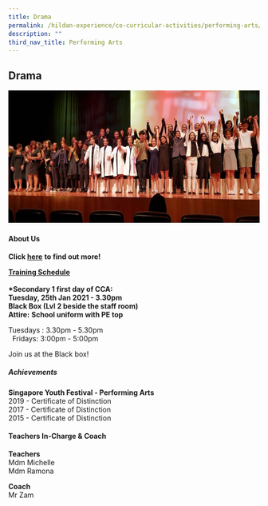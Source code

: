 ```yaml
---
title: Drama
permalink: /hildan-experience/co-curricular-activities/performing-arts/drama-club/
description: ""
third_nav_title: Performing Arts
---
```

Drama
-----


![](/images/CCA/Dram2.png)


#### About Us

**Click [here](/files/CCA/dramaclub.pdf)** **to find out more!**  
  
**<u>Training Schedule</u>**  <br><br>
**\*Secondary 1 first day of CCA:**  
**Tuesday, 25th Jan 2021 - 3.30pm  
Black Box (Lvl 2 beside the staff room)**  
**Attire:** **School uniform with PE top**

Tuesdays : 3.30pm - 5.30pm <br>  
Fridays: 3:00pm - 5:00pm

Join us at the Black box!


##### Achievements

**Singapore Youth Festival - Performing Arts**<br>
2019 - Certificate of Distinction<br>
2017 - Certificate of Distinction  
2015 - Certificate of Distinction

####  Teachers In-Charge & Coach

**Teachers**  
Mdm Michelle  
Mdm Ramona  
  
**Coach**  
Mr Zam